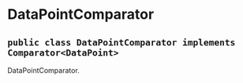 # DataPointComparator


## `public class DataPointComparator implements Comparator<DataPoint>`

DataPointComparator.
